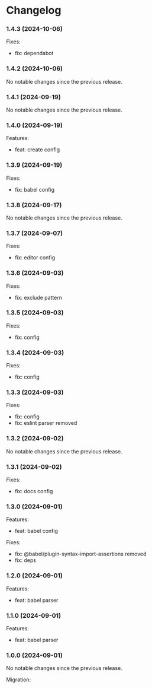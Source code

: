 # Changelog

### 1.4.3 (2024-10-06)

Fixes:

-   fix: dependabot

### 1.4.2 (2024-10-06)

No notable changes since the previous release.

### 1.4.1 (2024-09-19)

No notable changes since the previous release.

### 1.4.0 (2024-09-19)

Features:

-   feat: create config

### 1.3.9 (2024-09-19)

Fixes:

-   fix: babel config

### 1.3.8 (2024-09-17)

No notable changes since the previous release.

### 1.3.7 (2024-09-07)

Fixes:

-   fix: editor config

### 1.3.6 (2024-09-03)

Fixes:

-   fix: exclude pattern

### 1.3.5 (2024-09-03)

Fixes:

-   fix: config

### 1.3.4 (2024-09-03)

Fixes:

-   fix: config

### 1.3.3 (2024-09-03)

Fixes:

-   fix: config
-   fix: eslint parser removed

### 1.3.2 (2024-09-02)

No notable changes since the previous release.

### 1.3.1 (2024-09-02)

Fixes:

-   fix: docs config

### 1.3.0 (2024-09-01)

Features:

-   feat: babel config

Fixes:

-   fix: @babel/plugin-syntax-import-assertions removed
-   fix: deps

### 1.2.0 (2024-09-01)

Features:

-   feat: babel parser

### 1.1.0 (2024-09-01)

Features:

-   feat: babel parser

### 1.0.0 (2024-09-01)

No notable changes since the previous release.

Migration:
